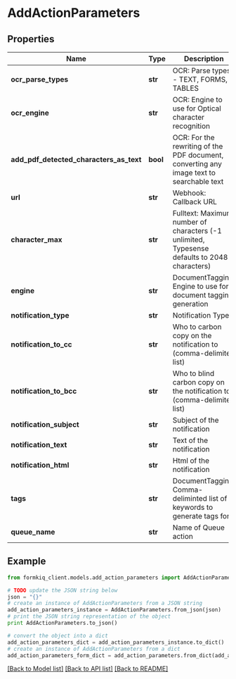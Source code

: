 # AddActionParameters


## Properties

Name | Type | Description | Notes
------------ | ------------- | ------------- | -------------
**ocr_parse_types** | **str** | OCR: Parse types - TEXT, FORMS, TABLES | [optional] 
**ocr_engine** | **str** | OCR: Engine to use for Optical character recognition | [optional] 
**add_pdf_detected_characters_as_text** | **bool** | OCR: For the rewriting of the PDF document, converting any image text to searchable text | [optional] 
**url** | **str** | Webhook: Callback URL | [optional] 
**character_max** | **str** | Fulltext: Maximum number of characters (-1 unlimited, Typesense defaults to 2048 characters) | [optional] 
**engine** | **str** | DocumentTagging: Engine to use for document tagging generation | [optional] 
**notification_type** | **str** | Notification Type | [optional] 
**notification_to_cc** | **str** | Who to carbon copy on the notification to (comma-delimited list) | [optional] 
**notification_to_bcc** | **str** | Who to blind carbon copy on the notification to (comma-delimited list) | [optional] 
**notification_subject** | **str** | Subject of the notification | [optional] 
**notification_text** | **str** | Text of the notification | [optional] 
**notification_html** | **str** | Html of the notification | [optional] 
**tags** | **str** | DocumentTagging: Comma-deliminted list of keywords to generate tags for | [optional] 
**queue_name** | **str** | Name of Queue action | [optional] 

## Example

```python
from formkiq_client.models.add_action_parameters import AddActionParameters

# TODO update the JSON string below
json = "{}"
# create an instance of AddActionParameters from a JSON string
add_action_parameters_instance = AddActionParameters.from_json(json)
# print the JSON string representation of the object
print AddActionParameters.to_json()

# convert the object into a dict
add_action_parameters_dict = add_action_parameters_instance.to_dict()
# create an instance of AddActionParameters from a dict
add_action_parameters_form_dict = add_action_parameters.from_dict(add_action_parameters_dict)
```
[[Back to Model list]](../README.md#documentation-for-models) [[Back to API list]](../README.md#documentation-for-api-endpoints) [[Back to README]](../README.md)


